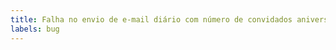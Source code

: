 ```yaml
---
title: Falha no envio de e-mail diário com número de convidados aniversário 40 anos
labels: bug
---
```


